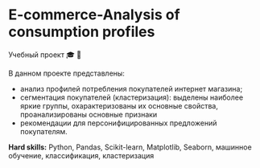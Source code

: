 # E-commerce-Analysis of consumption profiles
Учебный проект &#127891; &#128722; 

В данном проекте представлены: 
* анализ профилей потребления покупателей интернет магазина;
* сегментация покупателей (кластеризация): выделены наиболее яркие группы, охарактеризованы их основные свойства, проанализированы основные признаки
* рекомендации для персонифицированных предложений покупателям.

**Hard skills:** Python, Pandas, Scikit-learn, Matplotlib, Seaborn, машинное обучение, классификация, кластеризация


